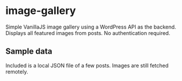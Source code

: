 # image-gallery
Simple VanillaJS image gallery using a WordPress API as the backend.
Displays all featured images from posts. No authentication required.

## Sample data
Included is a local JSON file of a few posts.
Images are still fetched remotely.
